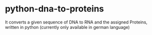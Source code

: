 # python-dna-to-proteins
It converts a given sequence of DNA to RNA and the assigned Proteins, written in python (currently only available in german language)
